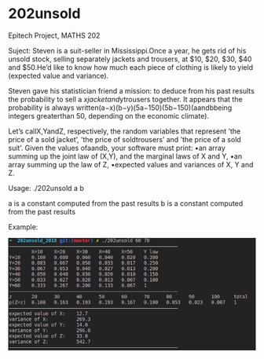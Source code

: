 # 202unsold
Epitech Project, MATHS 202

Suject:
Steven is a suit-seller in Mississippi.Once a year, he gets rid of his unsold stock, selling separately jackets and trousers, at $10, $20, $30, $40 and $50.He’d like to know how much each piece of clothing is likely to yield (expected value and variance).

Steven gave his statistician friend a mission: to deduce from his past results the probability to sell a $xjacket and$ytrousers together. It appears that the probability is always written(a−x)(b−y)(5a−150)(5b−150)(aandbbeing integers greaterthan 50, depending on the economic climate).

Let’s callX,YandZ, respectively, the random variables that represent ’the price of a sold jacket’, ’the price of soldtrousers’ and ’the price of a sold suit’. Given the values ofaandb, your software must print:
•an array summing up the joint law of (X,Y), and the marginal laws of X and Y,
•an array summing up the law of Z,
•expected values and variances of X, Y and Z.

Usage:
./202unsold a b

a is a constant computed from the past results
b is a constant computed from the past results

Example:

![alt text](https://github.com/alexandre10044/202unsold/blob/master/example.png?raw=true)
